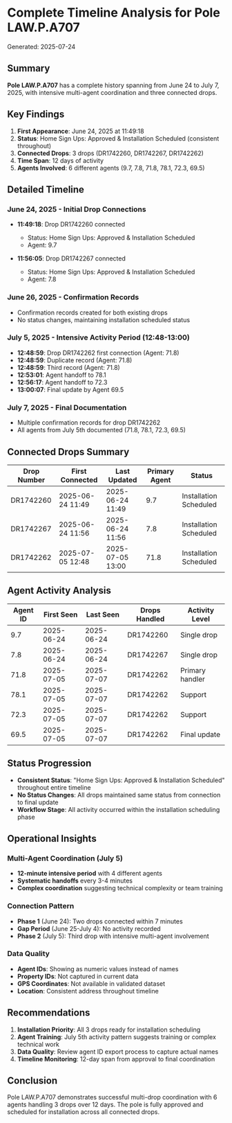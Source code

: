 # Complete Timeline Analysis for Pole LAW.P.A707

Generated: 2025-07-24

## Summary

**Pole LAW.P.A707** has a complete history spanning from June 24 to July 7, 2025, with intensive multi-agent coordination and three connected drops.

## Key Findings

1. **First Appearance**: June 24, 2025 at 11:49:18
2. **Status**: Home Sign Ups: Approved & Installation Scheduled (consistent throughout)
3. **Connected Drops**: 3 drops (DR1742260, DR1742267, DR1742262)
4. **Time Span**: 12 days of activity
5. **Agents Involved**: 6 different agents (9.7, 7.8, 71.8, 78.1, 72.3, 69.5)

## Detailed Timeline

### June 24, 2025 - Initial Drop Connections
- **11:49:18**: Drop DR1742260 connected
  - Status: Home Sign Ups: Approved & Installation Scheduled
  - Agent: 9.7
  
- **11:56:05**: Drop DR1742267 connected  
  - Status: Home Sign Ups: Approved & Installation Scheduled
  - Agent: 7.8

### June 26, 2025 - Confirmation Records
- Confirmation records created for both existing drops
- No status changes, maintaining installation scheduled status

### July 5, 2025 - Intensive Activity Period (12:48-13:00)
- **12:48:59**: Drop DR1742262 first connection (Agent: 71.8)
- **12:48:59**: Duplicate record (Agent: 71.8) 
- **12:48:59**: Third record (Agent: 71.8)
- **12:53:01**: Agent handoff to 78.1
- **12:56:17**: Agent handoff to 72.3
- **13:00:07**: Final update by Agent 69.5

### July 7, 2025 - Final Documentation
- Multiple confirmation records for drop DR1742262
- All agents from July 5th documented (71.8, 78.1, 72.3, 69.5)

## Connected Drops Summary

| Drop Number | First Connected | Last Updated | Primary Agent | Status |
|-------------|----------------|--------------|---------------|---------|
| DR1742260 | 2025-06-24 11:49 | 2025-06-24 11:49 | 9.7 | Installation Scheduled |
| DR1742267 | 2025-06-24 11:56 | 2025-06-24 11:56 | 7.8 | Installation Scheduled |
| DR1742262 | 2025-07-05 12:48 | 2025-07-05 13:00 | 71.8 | Installation Scheduled |

## Agent Activity Analysis

| Agent ID | First Seen | Last Seen | Drops Handled | Activity Level |
|----------|------------|-----------|---------------|----------------|
| 9.7 | 2025-06-24 | 2025-06-24 | DR1742260 | Single drop |
| 7.8 | 2025-06-24 | 2025-06-24 | DR1742267 | Single drop |
| 71.8 | 2025-07-05 | 2025-07-07 | DR1742262 | Primary handler |
| 78.1 | 2025-07-05 | 2025-07-07 | DR1742262 | Support |
| 72.3 | 2025-07-05 | 2025-07-07 | DR1742262 | Support |
| 69.5 | 2025-07-05 | 2025-07-07 | DR1742262 | Final update |

## Status Progression

- **Consistent Status**: "Home Sign Ups: Approved & Installation Scheduled" throughout entire timeline
- **No Status Changes**: All drops maintained same status from connection to final update
- **Workflow Stage**: All activity occurred within the installation scheduling phase

## Operational Insights

### Multi-Agent Coordination (July 5)
- **12-minute intensive period** with 4 different agents
- **Systematic handoffs** every 3-4 minutes
- **Complex coordination** suggesting technical complexity or team training

### Connection Pattern
- **Phase 1** (June 24): Two drops connected within 7 minutes
- **Gap Period** (June 25-July 4): No activity recorded
- **Phase 2** (July 5): Third drop with intensive multi-agent involvement

### Data Quality
- **Agent IDs**: Showing as numeric values instead of names
- **Property IDs**: Not captured in current data
- **GPS Coordinates**: Not available in validated dataset
- **Location**: Consistent address throughout timeline

## Recommendations

1. **Installation Priority**: All 3 drops ready for installation scheduling
2. **Agent Training**: July 5th activity pattern suggests training or complex technical work
3. **Data Quality**: Review agent ID export process to capture actual names
4. **Timeline Monitoring**: 12-day span from approval to final coordination

## Conclusion

Pole LAW.P.A707 demonstrates successful multi-drop coordination with 6 agents handling 3 drops over 12 days. The pole is fully approved and scheduled for installation across all connected drops.